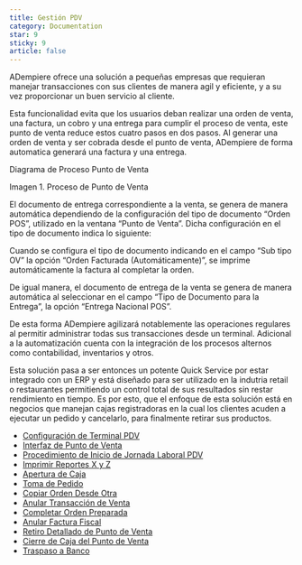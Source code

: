 ```yaml
---
title: Gestión PDV
category: Documentation
star: 9
sticky: 9
article: false
---
```


ADempiere ofrece una solución a pequeñas empresas que requieran manejar transacciones con sus clientes de manera agil y eficiente, y a su vez proporcionar un buen servicio al cliente.

Esta funcionalidad evita que los usuarios deban realizar una orden de venta, una factura, un cobro y una entrega para cumplir el proceso de venta, este punto de venta reduce estos cuatro pasos en dos pasos. Al generar una orden de venta y ser cobrada desde el punto de venta, ADempiere de forma automatica generará una factura y una entrega.

Diagrama de Proceso Punto de Venta

Imagen 1. Proceso de Punto de Venta

El documento de entrega correspondiente a la venta, se genera de manera automática dependiendo de la configuración del tipo de documento “Orden POS”, utilizado en la ventana “Punto de Venta”. Dicha configuración en el tipo de documento indica lo siguiente:

Cuando se configura el tipo de documento indicando en el campo “Sub tipo OV” la opción “Orden Facturada (Automáticamente)”, se imprime automáticamente la factura al completar la orden.

De igual manera, el documento de entrega de la venta se genera de manera automática al seleccionar en el campo “Tipo de Documento para la Entrega”, la opción “Entrega Nacional POS”.

De esta forma ADempiere agilizará notablemente las operaciones regulares al permitir administrar todas sus transacciones desde un terminal. Adicional a la automatización cuenta con la integración de los procesos alternos como contabilidad, inventarios y otros.

Esta solución pasa a ser entonces un potente Quick Service por estar integrado con un ERP y está diseñado para ser utilizado en la indutria retail o restaurantes permitiendo un control total de sus resultados sin restar rendimiento en tiempo. Es por esto, que el enfoque de esta solución está en negocios que manejan cajas registradoras en la cual los clientes acuden a ejecutar un pedido y cancelarlo, para finalmente retirar sus productos.

- [Configuración de Terminal PDV](configuration)
- [Interfaz de Punto de Venta](point-interface)
- [Procedimiento de Inicio de Jornada Laboral PDV](procedure)
- [Imprimir Reportes X y Z](print)
- [Apertura de Caja](opening)
- [Toma de Pedido](order-taking)
- [Copiar Orden Desde Otra](order-copy)
- [Anular Transacción de Venta](cancel)
- [Completar Orden Preparada](complete)
- [Anular Factura Fiscal](cancel-invoice)
- [Retiro Detallado de Punto de Venta](detailed)
- [Cierre de Caja del Punto de Venta](close-box)
- [Traspaso a Banco](transfer)